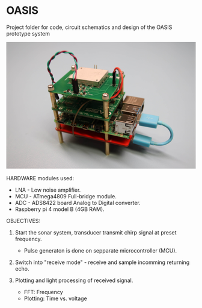 # OASIS
Project folder for code, circuit schematics and design of the OASIS prototype system

![Screenshot](full_module_comp.JPG)



HARDWARE modules used: 
- LNA - Low noise amplifier. 
- MCU - ATmega4809 Full-bridge module.
- ADC - ADS8422 board Analog to Digital converter.  
- Raspberry pi 4 model B (4GB RAM).


OBJECTIVES: 
1. Start the sonar system, transducer transmit chirp signal at preset frequency. 
    - Pulse generaton is done on sepparate microcontroller (MCU).  
    
2. Switch into "receive mode" - receive and sample incomming returning echo. 

3. Plotting and light processing of received signal.
    - FFT: Frequency
    - Plotting: Time vs. voltage 



